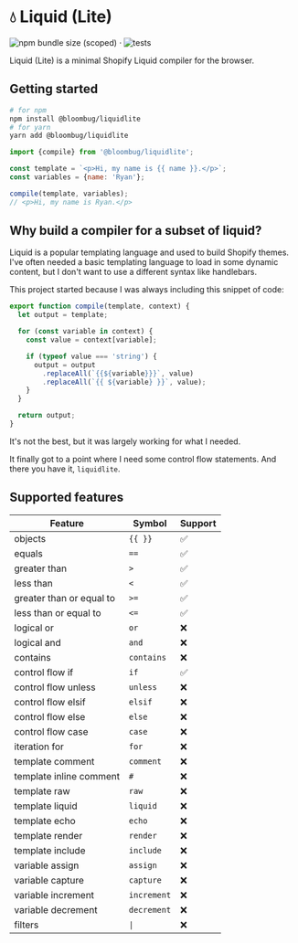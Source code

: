 # 💧 Liquid (Lite)

![npm bundle size (scoped)](https://img.shields.io/bundlephobia/minzip/%40bloombug/liquidlite) · ![tests](https://github.com/macdonaldr93/liquidlite/actions/workflows/test.yml/badge.svg)

Liquid (Lite) is a minimal Shopify Liquid compiler for the browser.

## Getting started

```bash
# for npm
npm install @bloombug/liquidlite
# for yarn
yarn add @bloombug/liquidlite
```

```js
import {compile} from '@bloombug/liquidlite';

const template = `<p>Hi, my name is {{ name }}.</p>`;
const variables = {name: 'Ryan'};

compile(template, variables);
// <p>Hi, my name is Ryan.</p>
```

## Why build a compiler for a subset of liquid?

Liquid is a popular templating language and used to build Shopify themes. I've often needed a basic templating language to load in some dynamic content, but I don't want to use a different syntax like handlebars.

This project started because I was always including this snippet of code:

```js
export function compile(template, context) {
  let output = template;

  for (const variable in context) {
    const value = context[variable];

    if (typeof value === 'string') {
      output = output
        .replaceAll(`{{${variable}}}`, value)
        .replaceAll(`{{ ${variable} }}`, value);
    }
  }

  return output;
}
```

It's not the best, but it was largely working for what I needed.

It finally got to a point where I need some control flow statements. And there you have it, `liquidlite`.

## Supported features

| Feature                  | Symbol      | Support |
| ------------------------ | ----------- | ------- |
| objects                  | `{{ }}`     | ✅      |
| equals                   | `==`        | ✅      |
| greater than             | `>`         | ✅      |
| less than                | `<`         | ✅      |
| greater than or equal to | `>=`        | ✅      |
| less than or equal to    | `<=`        | ✅      |
| logical or               | `or`        | ❌      |
| logical and              | `and`       | ❌      |
| contains                 | `contains`  | ❌      |
| control flow if          | `if`        | ✅      |
| control flow unless      | `unless`    | ❌      |
| control flow elsif       | `elsif`     | ❌      |
| control flow else        | `else`      | ❌      |
| control flow case        | `case`      | ❌      |
| iteration for            | `for`       | ❌      |
| template comment         | `comment`   | ❌      |
| template inline comment  | `#`         | ❌      |
| template raw             | `raw`       | ❌      |
| template liquid          | `liquid`    | ❌      |
| template echo            | `echo`      | ❌      |
| template render          | `render`    | ❌      |
| template include         | `include`   | ❌      |
| variable assign          | `assign`    | ❌      |
| variable capture         | `capture`   | ❌      |
| variable increment       | `increment` | ❌      |
| variable decrement       | `decrement` | ❌      |
| filters                  | `\|`        | ❌      |
